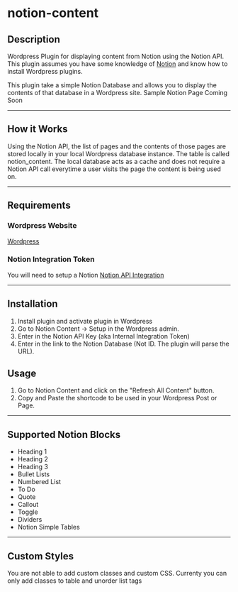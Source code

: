 # notion-content

## Description
Wordpress Plugin for displaying content from Notion using the Notion API.  This plugin assumes you have some knowledge of [Notion](https://notion.so/) and know how to install Wordpress plugins.

This plugin take a simple Notion Database and allows you to display the contents of that database in a Wordpress site.  Sample Notion Page Coming Soon

___

## How it Works
Using the Notion API, the list of pages and the contents of those pages are stored locally in your local Wordpress database instance.  The table is called notion_content.  The local database acts as a cache and does not require a Notion API call everytime a user visits the page the content is being used on.  

___

## Requirements

### Wordpress Website
[Wordpress](https://wordpress.org/)

### Notion Integration Token
You will need to setup a Notion 
[Notion API Integration](https://www.notion.so/my-integrations)

---

## Installation

1. Install plugin and activate plugin in Wordpress
2. Go to Notion Content -> Setup in the Wordpress admin.
3. Enter in the Notion API Key (aka Internal Integration Token)
4. Enter in the link to the Notion Database (Not ID.  The plugin will parse the URL). 


## Usage
1. Go to Notion Content and click on the "Refresh All Content" button.
3. Copy and Paste the shortcode to be used in your Wordpress Post or Page.


---

## Supported Notion Blocks
- Heading 1
- Heading 2
- Heading 3
- Bullet Lists
- Numbered List
- To Do
- Quote
- Callout
- Toggle
- Dividers
- Notion Simple Tables

---

## Custom Styles

You are not able to add custom classes and custom CSS.  Currenty you can only add classes to table and unorder list tags